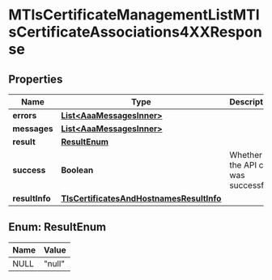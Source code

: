 

# MTlsCertificateManagementListMTlsCertificateAssociations4XXResponse


## Properties

| Name | Type | Description | Notes |
|------------ | ------------- | ------------- | -------------|
|**errors** | [**List&lt;AaaMessagesInner&gt;**](AaaMessagesInner.md) |  |  |
|**messages** | [**List&lt;AaaMessagesInner&gt;**](AaaMessagesInner.md) |  |  |
|**result** | [**ResultEnum**](#ResultEnum) |  |  |
|**success** | **Boolean** | Whether the API call was successful |  |
|**resultInfo** | [**TlsCertificatesAndHostnamesResultInfo**](TlsCertificatesAndHostnamesResultInfo.md) |  |  [optional] |



## Enum: ResultEnum

| Name | Value |
|---- | -----|
| NULL | &quot;null&quot; |



